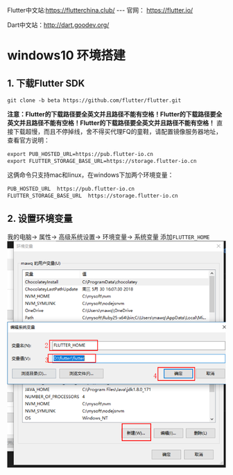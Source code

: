 
Flutter中文站:https://flutterchina.club/ --- 官网： https://flutter.io/   

Dart中文站：http://dart.goodev.org/

# windows10 环境搭建
## 1. 下载Flutter SDK
```
git clone -b beta https://github.com/flutter/flutter.git
```
**注意：Flutter的下载路径要全英文并且路径不能有空格！Flutter的下载路径要全英文并且路径不能有空格！Flutter的下载路径要全英文并且路径不能有空格！**
直接下载超慢，而且不停掉线，舍不得买代理FQ的童鞋，请配置镜像服务器地址，查看官方说明：
```
export PUB_HOSTED_URL=https://pub.flutter-io.cn
export FLUTTER_STORAGE_BASE_URL=https://storage.flutter-io.cn
```
这俩命令只支持mac和linux，在windows下加两个环境变量：
```
PUB_HOSTED_URL  https://pub.flutter-io.cn
FLUTTER_STORAGE_BASE_URL  https://storage.flutter-io.cn
```

## 2. 设置环境变量
我的电脑-> 属性-> 高级系统设置-> 环境变量-> 系统变量
添加`FLUTTER_HOME`
![FLUTTER_HOME](../../images/18/18-1.png)



